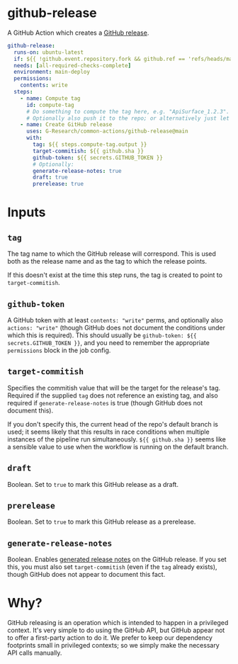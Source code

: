 # github-release

A GitHub Action which creates a [GitHub release](https://docs.github.com/en/repositories/releasing-projects-on-github/about-releases).

```yaml
github-release:
  runs-on: ubuntu-latest
  if: ${{ !github.event.repository.fork && github.ref == 'refs/heads/main' }}
  needs: [all-required-checks-complete]
  environment: main-deploy
  permissions:
    contents: write
  steps:
    - name: Compute tag
      id: compute-tag
      # Do something to compute the tag here, e.g. "ApiSurface_1.2.3".
      # Optionally also push it to the repo; or alternatively just let the `github-release` step do the tag creation.
    - name: Create GitHub release
      uses: G-Research/common-actions/github-release@main
      with:
        tag: ${{ steps.compute-tag.output }}
        target-commitish: ${{ github.sha }}
        github-token: ${{ secrets.GITHUB_TOKEN }}
        # Optionally:
        generate-release-notes: true
        draft: true
        prerelease: true
```

# Inputs

## `tag`

The tag name to which the GitHub release will correspond.
This is used both as the release name and as the tag to which the release points.

If this doesn't exist at the time this step runs, the tag is created to point to `target-commitish`.

## `github-token`

A GitHub token with at least `contents: "write"` perms, and optionally also `actions: "write"` (though GitHub does not document the conditions under which this is required).
This should usually be `github-token: ${{ secrets.GITHUB_TOKEN }}`, and you need to remember the appropriate `permissions` block in the job config.

## `target-commitish`

Specifies the commitish value that will be the target for the release's tag.
Required if the supplied `tag` does not reference an existing tag, and also required if `generate-release-notes` is true (though GitHub does not document this).

If you don't specify this, the current head of the repo's default branch is used; it seems likely that this results in race conditions when multiple instances of the pipeline run simultaneously.
`${{ github.sha }}` seems like a sensible value to use when the workflow is running on the default branch.

## `draft`

Boolean.
Set to `true` to mark this GitHub release as a draft.

## `prerelease`

Boolean.
Set to `true` to mark this GitHub release as a prerelease.

## `generate-release-notes`

Boolean.
Enables [generated release notes](https://docs.github.com/en/repositories/releasing-projects-on-github/automatically-generated-release-notes) on the GitHub release.
If you set this, you must also set `target-commitish` (even if the `tag` already exists), though GitHub does not appear to document this fact.

# Why?

GitHub releasing is an operation which is intended to happen in a privileged context.
It's very simple to do using the GitHub API, but GitHub appear not to offer a first-party action to do it.
We prefer to keep our dependency footprints small in privileged contexts; so we simply make the necessary API calls manually.
